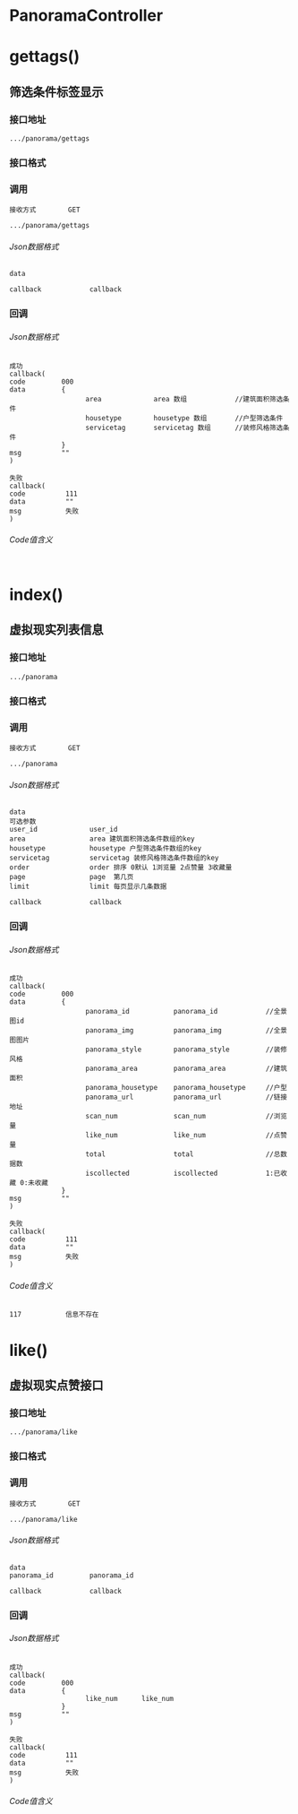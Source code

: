 # PanoramaController #
# gettags() #
## 筛选条件标签显示


### 接口地址


```
.../panorama/gettags
```

### 接口格式

### 调用

```
接收方式        GET
```

```
.../panorama/gettags
```

###### Json数据格式
```
data

callback            callback
```

### 回调
###### Json数据格式

```
成功
callback(
code         000
data         {
                   area             area 数组            //建筑面积筛选条件
                   housetype        housetype 数组       //户型筛选条件
                   servicetag       servicetag 数组      //装修风格筛选条件
             }
msg          ""
)
```

```
失败
callback(
code          111
data          ""
msg           失败
)
```

###### Code值含义

```
```
# index() #
## 虚拟现实列表信息


### 接口地址


```
.../panorama
```

### 接口格式

### 调用

```
接收方式        GET
```

```
.../panorama
```

###### Json数据格式
```
data
可选参数
user_id             user_id
area                area 建筑面积筛选条件数组的key 
housetype           housetype 户型筛选条件数组的key
servicetag          servicetag 装修风格筛选条件数组的key
order               order 排序 0默认 1浏览量 2点赞量 3收藏量
page                page  第几页
limit               limit 每页显示几条数据

callback            callback
```

### 回调
###### Json数据格式

```
成功
callback(
code         000
data         {
                   panorama_id           panorama_id            //全景图id
                   panorama_img          panorama_img           //全景图图片
                   panorama_style        panorama_style         //装修风格
                   panorama_area         panorama_area          //建筑面积
                   panorama_housetype    panorama_housetype     //户型
                   panorama_url          panorama_url           //链接地址
                   scan_num              scan_num               //浏览量
                   like_num              like_num               //点赞量
                   total                 total                  //总数据数
                   iscollected           iscollected            1:已收藏 0:未收藏
             }
msg          ""
)
```

```
失败
callback(
code          111
data          ""
msg           失败
)
```

###### Code值含义

```
117           信息不存在
```
# like() #
## 虚拟现实点赞接口


### 接口地址


```
.../panorama/like
```

### 接口格式

### 调用

```
接收方式        GET
```

```
.../panorama/like
```

###### Json数据格式
```
data
panorama_id         panorama_id

callback            callback
```

### 回调
###### Json数据格式

```
成功
callback(
code         000
data         {
                   like_num      like_num
             }
msg          ""
)
```

```
失败
callback(
code          111
data          ""
msg           失败
)
```

###### Code值含义

```
```